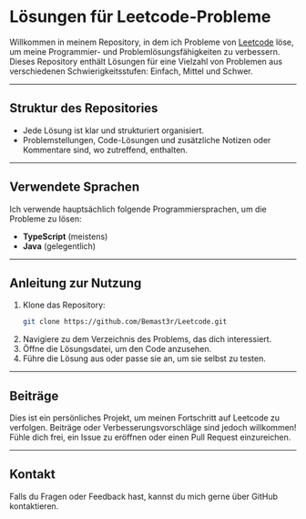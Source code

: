 # Lösungen für Leetcode-Probleme

Willkommen in meinem Repository, in dem ich Probleme von [Leetcode](https://leetcode.com/) löse, um meine Programmier- und Problemlösungsfähigkeiten zu verbessern. Dieses Repository enthält Lösungen für eine Vielzahl von Problemen aus verschiedenen Schwierigkeitsstufen: Einfach, Mittel und Schwer.

---

## **Struktur des Repositories**

- Jede Lösung ist klar und strukturiert organisiert.
- Problemstellungen, Code-Lösungen und zusätzliche Notizen oder Kommentare sind, wo zutreffend, enthalten.

---

## **Verwendete Sprachen**

Ich verwende hauptsächlich folgende Programmiersprachen, um die Probleme zu lösen:

- **TypeScript** (meistens)
- **Java** (gelegentlich)

---

## **Anleitung zur Nutzung**

1. Klone das Repository:
   ```bash
   git clone https://github.com/Bemast3r/Leetcode.git
   ```
2. Navigiere zu dem Verzeichnis des Problems, das dich interessiert.
3. Öffne die Lösungsdatei, um den Code anzusehen.
4. Führe die Lösung aus oder passe sie an, um sie selbst zu testen.

---

## **Beiträge**

Dies ist ein persönliches Projekt, um meinen Fortschritt auf Leetcode zu verfolgen. Beiträge oder Verbesserungsvorschläge sind jedoch willkommen! Fühle dich frei, ein Issue zu eröffnen oder einen Pull Request einzureichen.

---

## **Kontakt**

Falls du Fragen oder Feedback hast, kannst du mich gerne über GitHub kontaktieren.
